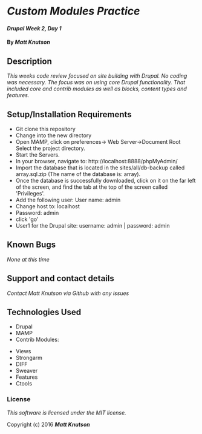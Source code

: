 # _Custom Modules Practice_

#### _Drupal Week 2, Day 1_

#### By _**Matt Knutson**_

## Description

_This weeks code review focused on site building with Drupal.  No coding was necessary.  The focus was on using core Drupal functionality. That included core and contrib modules as well as blocks, content types and features._

## Setup/Installation Requirements

* Git clone <repository-url> this repository
* Change into the new directory
* Open MAMP, click on preferences-> Web Server->Document Root
Select the project directory.
* Start the Servers.
* In your browser, navigate to: http://localhost:8888/phpMyAdmin/
* Import the database that is located in the sites/all/db-backup called array.sql.zip (The name of the database is: array).
* Once the database is successfully downloaded, click on it on the far left of the screen, and find the tab at the top of the screen called 'Privileges'.
* Add the following user: User name: admin
* Change host to: localhost
* Password: admin
* click 'go'
* User1 for the Drupal site: username: admin | password: admin


## Known Bugs

_None at this time_

## Support and contact details

_Contact Matt Knutson via Github with any issues_

## Technologies Used

* Drupal
* MAMP
* Contrib Modules:
- Views
- Strongarm
- DIFF
- Sweaver
- Features
- Ctools

### License

*This software is licensed under the MIT license.*

Copyright (c) 2016 **_Matt Knutson_**
